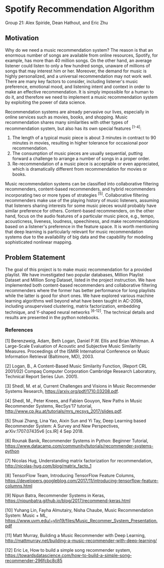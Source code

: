 # Spotify Recommendation Algorithm
Group 21: Alex Spiride, Dean Hathout, and Eric Zhu

## Motivation

Why do we need a music recommendation system? The reason is that an enormous number of songs are available from online resources, Spotify, for example, has more than 40 million songs. On the other hand, an average listener could listen to only a few hundred songs, unaware of millions of songs that may interest him or her. Moreover, the demand for music is highly personalized, and a universal recommendation may not work well. There are many key factors to consider, including listener's music preference, emotional mood, and listening intent and context in order to make an effective recommendation. It is simply impossible for a human to do it, and therefore we need to implement a music recommendation system by exploiting the power of data science.

Recommendation systems are already pervasive our lives, especially in online services such as movies, books, and shopping. Music recommendation shares many similarities with other types of recommendation system, but also has its own special features <sup>[1-4]</sup>: 
1. The length of a typical music piece is about 3 minutes in contract to 90 minutes in movies, resulting in higher tolerance for occasional poor recommendation.
2. The consumption of music pieces are usually sequential, putting forward a challenge to arrange a number of songs in a proper order.
3. Re-recommendation of a music piece is acceptable or even appreciated, which is dramatically different from recommendation for movies or books.

Music recommendation systems can be classified into collaborative filtering recommenders, content-based recommenders, and hybrid recommenders incorporating two or more types of strategies <sup>[5]</sup>. Collaborative filtering recommenders make use of the playing history of music listeners, assuming that listeners sharing interests for some music pieces would probably have similar preference for others. Content-based recommenders, on the other hand, focus on the audio features of a particular music piece, e.g., tempo, acousticness, liveness, loudness, speechiness, and make recommendations based on a listener's preference in the feature space. It is worth mentioning that deep learning is particularly relevant for music recommendation systems due to the availability of big data and the capability for modeling sophisticated nonlinear mapping.

## Problem Statement

The goal of this project is to make music recommendation for a provided playlist. We have investigated two popular databases, Million Playlist Dataset and Million Song Dataset, listed in the project instruction. We have implemented both content-based recommenders and collaborative filtering recommenders where the former has better performance for long playlists while the latter is good for short ones. We have explored various machine learning algorithms well beyond what have been taught in AC-209A, including unsupervised clustering, matrix factorization, embedding technique, and Y-shaped neural networks <sup>[6-12]</sup>. The technical details and results are presented in the python notebooks.  


### References

[1] Berenzweig, Adam, Beth Logan, Daniel P.W. Ellis and Brian Whitman. A Large-Scale Evaluation of Acoustic and Subjective Music Similarity Measures. Proceedings of the ISMIR International Conference on Music Information Retrieval (Baltimore, MD), 2003.

[2] Logan, B., A Content-Based Music Similarity Function, (Report CRL 2001/02) Compaq Computer Corporation Cambridge Research Laboratory, Technical Report Series (Jun. 2001).

[3] Shedl, M. et al, Current Challenges and Visions in Music Recommender Systems Research, https://arxiv.org/pdf/1710.03208.pdf.

[4] Shedl, M., Peter Knees, and Fabien Gouyon, New Paths in Music Recommender Systems, RecSys’17 tutorial, http://www.cp.jku.at/tutorials/mrs_recsys_2017/slides.pdf.

[5] Shuai Zhang, Lina Yao, Aixin Sun and Yi Tay, Deep Learning based Recommender System: A Survey and New Perspectives, arXiv:1707.07435v6 [cs.IR] 4 Sep 2018.

[6] Rounak Banik, Recommender Systems in Python: Beginner Tutorial, https://www.datacamp.com/community/tutorials/recommender-systems-python

[7] Nicolas Hug, Understanding matrix factorization for recommendation, http://nicolas-hug.com/blog/matrix_facto_1

[8] TensorFlow Team, Introducing TensorFlow Feature Columns, https://developers.googleblog.com/2017/11/introducing-tensorflow-feature-columns.html

[9] Nipun Batra, Recommender Systems in Keras, https://nipunbatra.github.io/blog/2017/recommend-keras.html

[10] Yuhang Lin, Fayha Almutairy, Nisha Chaube, Music Recommendation System: Music + ML, https://www.uvm.edu/~ylin19/files/Music_Recommer_System_Presentation.pdf

[11] Matt Murray, Building a Music Recommender with Deep Learning, http://mattmurray.net/building-a-music-recommender-with-deep-learning/

[12] Eric Le, How to build a simple song recommender system, https://towardsdatascience.com/how-to-build-a-simple-song-recommender-296fcbc8c85
